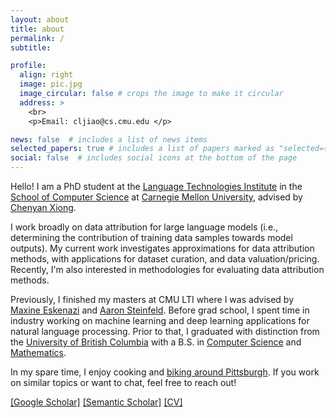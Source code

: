 ```yaml
---
layout: about
title: about
permalink: /
subtitle:

profile:
  align: right
  image: pic.jpg
  image_circular: false # crops the image to make it circular
  address: >
    <br>
    <p>Email: cljiao@cs.cmu.edu </p>

news: false  # includes a list of news items
selected_papers: true # includes a list of papers marked as "selected={true}"
social: false  # includes social icons at the bottom of the page
---
```


Hello! I am a PhD student at the [Language Technologies Institute](https://www.lti.cs.cmu.edu/) in the [School of Computer Science](https://www.cs.cmu.edu/) at [Carnegie Mellon University](https://www.cs.cmu.edu/), advised by [Chenyan Xiong](https://www.cs.cmu.edu/~cx/).

I work broadly on data attribution for large language models (i.e., determining the contribution of training data samples towards model outputs). My current work investigates approximations for data attribution methods, with applications for dataset curation, and data valuation/pricing. Recently, I'm also interested in methodologies for evaluating data attribution methods.

Previously, I finished my masters at CMU LTI where I was advised by [Maxine Eskenazi](https://www.cs.cmu.edu/~max/index.html) and [Aaron Steinfeld](https://www.ri.cmu.edu/ri-faculty/aaron-steinfeld/). Before grad school, I spent time in industry working on machine learning and deep learning applications for natural language processing. Prior to that, I graduated with distinction from the [University of British Columbia](https://www.ubc.ca/) with a B.S. in [Computer Science](https://www.cs.ubc.ca/) and [Mathematics](https://www.ubc.ca/).

In my spare time, I enjoy cooking and [biking around Pittsburgh](https://bikepgh.org/). If you work on similar topics or want to chat, feel free to reach out!

[\[Google Scholar\]](https://scholar.google.com/citations?user=fd1et9QAAAAJ&hl=en&oi=ao) [\[Semantic Scholar\]](https://www.semanticscholar.org/author/Cathy-Jiao/2064549240) [\[CV\]](assets/pdf/cv_cathy_jiao_2025.pdf)
